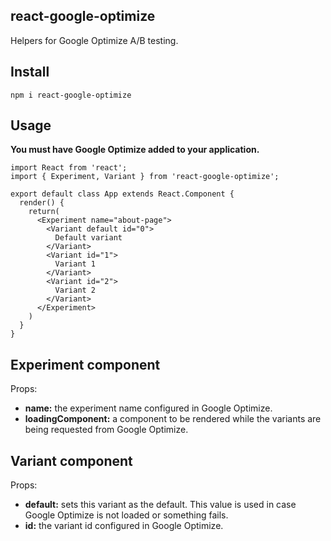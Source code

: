 ## react-google-optimize

Helpers for Google Optimize A/B testing.

## Install

```
npm i react-google-optimize
```

## Usage

**You must have Google Optimize added to your application.**

```
import React from 'react';
import { Experiment, Variant } from 'react-google-optimize';

export default class App extends React.Component {
  render() {
    return(
      <Experiment name="about-page">
        <Variant default id="0">
          Default variant
        </Variant>
        <Variant id="1">
          Variant 1
        </Variant>
        <Variant id="2">
          Variant 2
        </Variant>
      </Experiment>
    )
  }
}
```

## Experiment component

Props:

- **name:** the experiment name configured in Google Optimize.
- **loadingComponent:** a component to be rendered while the variants are being requested from Google Optimize.

## Variant component

Props:

- **default:** sets this variant as the default. This value is used in case Google Optimize is not loaded or something fails.
- **id:** the variant id configured in Google Optimize.
